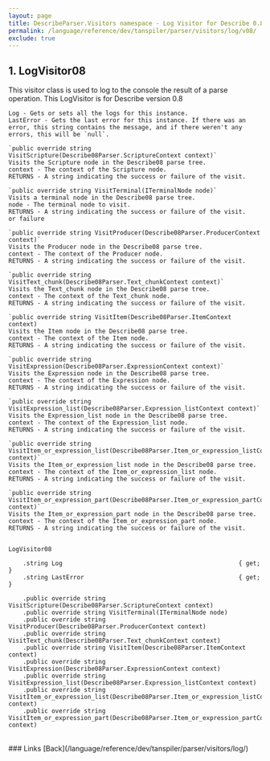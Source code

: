 ```yaml
---
layout: page
title: DescribeParser.Visitors namespace - Log Visitor for Describe 0.8
permalink: /language/reference/dev/tanspiler/parser/visitors/log/v08/
exclude: true
---
```

## 1. LogVisitor08

This visitor class is used to log to the console the result of a parse operation. 
This LogVisitor is for Describe version 0.8

    Log - Gets or sets all the logs for this instance.
    LastError - Gets the last error for this instance. If there was an error, this string contains the message, and if there weren't any errors, this will be `null`.

    `public override string VisitScripture(Describe08Parser.ScriptureContext context)`
    Visits the Scripture node in the Describe08 parse tree.
    context - The context of the Scripture node.
    RETURNS - A string indicating the success or failure of the visit.

    `public override string VisitTerminal(ITerminalNode node)`
    Visits a terminal node in the Describe08 parse tree.
    node - The terminal node to visit.
    RETURNS - A string indicating the success or failure of the visit.
    or failure 

    `public override string VisitProducer(Describe08Parser.ProducerContext context)`
    Visits the Producer node in the Describe08 parse tree.
    context - The context of the Producer node.
    RETURNS - A string indicating the success or failure of the visit.

    `public override string VisitText_chunk(Describe08Parser.Text_chunkContext context)`
    Visits the Text_chunk node in the Describe08 parse tree.
    context - The context of the Text_chunk node.
    RETURNS - A string indicating the success or failure of the visit.

    `public override string VisitItem(Describe08Parser.ItemContext context)
    Visits the Item node in the Describe08 parse tree.
    context - The context of the Item node.
    RETURNS - A string indicating the success or failure of the visit.

    `public override string VisitExpression(Describe08Parser.ExpressionContext context)`
    Visits the Expression node in the Describe08 parse tree.
    context - The context of the Expression node.
    RETURNS - A string indicating the success or failure of the visit.

    `public override string VisitExpression_list(Describe08Parser.Expression_listContext context)`
    Visits the Expression_list node in the Describe08 parse tree.
    context - The context of the Expression_list node.
    RETURNS - A string indicating the success or failure of the visit.

    `public override string VisitItem_or_expression_list(Describe08Parser.Item_or_expression_listContext context)`
    Visits the Item_or_expression_list node in the Describe08 parse tree.
    context - The context of the Item_or_expression_list node.
    RETURNS - A string indicating the success or failure of the visit.

    `public override string VisitItem_or_expression_part(Describe08Parser.Item_or_expression_partContext context)`
    Visits the Item_or_expression_part node in the Describe08 parse tree.
    context - The context of the Item_or_expression_part node.
    RETURNS - A string indicating the success or failure of the visit.


    LogVisitor08

        .string Log                                                 { get; }
        .string LastError                                           { get; }

        .public override string VisitScripture(Describe08Parser.ScriptureContext context)
        .public override string VisitTerminal(ITerminalNode node)
        .public override string VisitProducer(Describe08Parser.ProducerContext context)
        .public override string VisitText_chunk(Describe08Parser.Text_chunkContext context)
        .public override string VisitItem(Describe08Parser.ItemContext context)
        .public override string VisitExpression(Describe08Parser.ExpressionContext context)
        .public override string VisitExpression_list(Describe08Parser.Expression_listContext context)
        .public override string VisitItem_or_expression_list(Describe08Parser.Item_or_expression_listContext context)
        .public override string VisitItem_or_expression_part(Describe08Parser.Item_or_expression_partContext context)


<br>
### Links
[Back](/language/reference/dev/tanspiler/parser/visitors/log/)